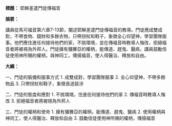 **標題：** 耶穌差遣門徒傳福音

**摘要：**

講員從馬可福音第六章7-13節，闡述耶穌差遣門徒傳福音的教導。門徒應成雙成對，不帶食物、錢財和多餘衣物，只帶拐杖和鞋子，象徵全心仰望神，學習團隊服事。他們應住進任何接待他們的家，不挑環境，並在傳福音時教導人悔改，拒絕福音者將被視為外邦人。門徒擁有彌賽亞的權柄，能傳道、趕鬼、醫病，講員鼓勵信徒使用神所賜的權柄，與神同工，傳揚福音，使人得醫治、釋放和自由。

**大綱：**

一、門徒的裝備和服事方式
    1. 成雙成對，學習團隊服事
    2. 全心仰望神，不帶多餘物品
    3. 只帶拐杖和鞋子，象徵長途跋涉

二、門徒的態度和應對
    1. 不挑環境，住進任何接待他們的家
    2. 傳福音時教導人悔改
    3. 拒絕福音者將被視為外邦人

三、門徒的權柄和使命
    1. 擁有彌賽亞的權柄，能傳道、趕鬼、醫病
    2. 使用權柄與神同工，使人得醫治、釋放和自由
    3. 鼓勵信徒使用神所賜的權柄，傳揚福音
